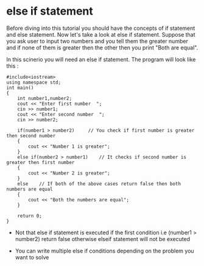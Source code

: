 # else if statement

Before diving into this tutorial you should have the concepts of if statement and else statement.
Now let's take a look at else if statement.
Suppose that you ask user to input two numbers and you tell them the greater number and if none of 
them is greater then the other then you print "Both are equal".

In this scinerio you will need an else if statement. The program will look like this :

```
#include<iostream>
using namespace std;
int main()
{
	int number1,number2;
	cout << "Enter first number  ";
	cin >> number1;
	cout << "Enter second number  ";
	cin >> number2;

	if(number1 > number2)     // You check if first number is greater then second number
	{
		cout << "Number 1 is greater";
	}
	else if(number2 > number1)    // It checks if second number is greater then first number
	{
		cout << "Number 2 is greater";
	}
	else    // If both of the above cases return false then both numbers are equal
	{
		cout << "Both the numbers are equal";
	}

	return 0;
}

```
* Not that else if statement is executed if the first condition i.e (number1 > number2) return false otherwise elseif 
  statement will not be executed
  
* You can write multiple else if conditions depending on the problem you want to solve  
